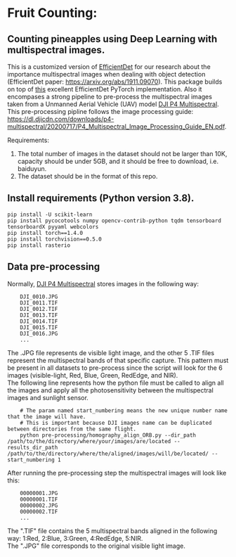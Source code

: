 # Fruit Counting:
## Counting pineapples using Deep Learning with multispectral images.
This is a customized version of [EfficientDet](https://arxiv.org/abs/1911.09070) for our research about the importance multispectral images when dealing with object detection (EfficientDet paper: https://arxiv.org/abs/1911.09070). This package builds on top of [this](https://github.com/zylo117/Yet-Another-EfficientDet-Pytorch) excellent EfficientDet PyTorch implementation. 
Also it encompases a strong pipeline to pre-process the multispectral images taken from a Unmanned Aerial Vehicle (UAV) model [DJI P4 Multispectral](https://www.dji.com/p4-multispectral). This pre-processing pipline follows the image processing guide: https://dl.djicdn.com/downloads/p4-multispectral/20200717/P4_Multispectral_Image_Processing_Guide_EN.pdf.

Requirements:

1. The total number of images in the dataset should not be larger than 10K, capacity should be under 5GB, and it should be free to download, i.e. baiduyun.
2. The dataset should be in the format of this repo.

## Install requirements (Python version 3.8).
    pip install -U scikit-learn
    pip install pycocotools numpy opencv-contrib-python tqdm tensorboard tensorboardX pyyaml webcolors
    pip install torch==1.4.0
    pip install torchvision==0.5.0
    pip install rasterio

## Data pre-processing
Normally, [DJI P4 Multispectral](https://www.dji.com/p4-multispectral) stores images in the following way:

        DJI_0010.JPG
        DJI_0011.TIF
        DJI_0012.TIF
        DJI_0013.TIF
        DJI_0014.TIF
        DJI_0015.TIF
        DJI_0016.JPG
        ...

The .JPG file represents de visible light image, and the other 5 .TIF files represent the multispectral bands of that specific capture. This pattern must be present in all datasets to pre-process since the script will look for the 6 images (visible-light, Red, Blue, Green, RedEdge, and NIR).   
The following line represents how the python file must be called to align all the images and apply all the photosensitivity between the multispectral images and sunlight sensor.

        # The param named start_numbering means the new unique number name that the image will have.  
        # This is important because DJI images name can be duplicated between directories from the same flight.
        python pre-processing/homography_align_ORB.py --dir_path /path/to/the/directory/where/your/images/are/located --results_dir_path /path/to/the/directory/where/the/aligned/images/will/be/located/ --start_numbering 1

After running the pre-processing step the multispectral images will look like this:

        00000001.JPG
        00000001.TIF
        00000002.JPG
        00000002.TIF
        ...

The ".TIF" file contains the 5 multispectral bands aligned in the following way: 1:Red, 2:Blue, 3:Green, 4:RedEdge, 5:NIR.  
The ".JPG" file corresponds to the original visible light image.
